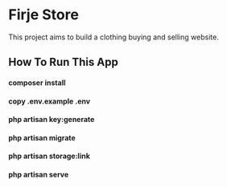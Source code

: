 # Firje Store

This project aims to build a clothing buying and selling website.

## How To Run This App

#### composer install
#### copy .env.example .env
#### php artisan key:generate
#### php artisan migrate
#### php artisan storage:link
#### php artisan serve
